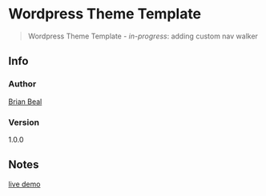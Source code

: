 # Wordpress Theme Template

> Wordpress Theme Template - *in-progress*: adding custom nav walker

## Info

### Author

[Brian Beal](https://github.com/brianwbeal)

### Version

1.0.0

## Notes

[live demo](https://valueris.com/)